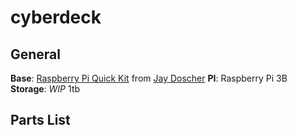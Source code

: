 # cyberdeck

## General
**Base**: [Raspberry Pi Quick Kit](https://www.doscher.com/the-raspberry-pi-quick-kit/) from [Jay Doscher](https://www.doscher.com)
**PI**: Raspberry Pi 3B
**Storage**: _WIP_ 1tb

## Parts List

